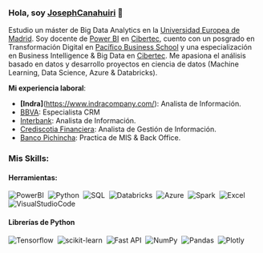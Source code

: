 ### Hola, soy [JosephCanahuiri](https://github.com/JosephCanahuiri) 👋

Estudio un máster de Big Data Analytics en la [Universidad Europea de Madrid](https://universidadeuropea.com/). Soy docente de [Power BI](https://powerbi.microsoft.com/es-es/desktop/) en [Cibertec](https://www.cibertec.edu.pe/), cuento con un posgrado en Transformación Digital en [Pacífico Business School](https://pbs.edu.pe/default.aspx) y una especialización en Business Intelligence & Big Data en [Cibertec](https://www.cibertec.edu.pe/). Me apasiona el análisis basado en datos y desarrollo proyectos en ciencia de datos (Machine Learning, Data Science, Azure & Databricks).

**Mi experiencia laboral**:
- **[Indra]**(https://www.indracompany.com/): Analista de Información.
- [BBVA](https://www.bbva.pe/): Especialista CRM
- [Interbank](https://interbank.pe/): Analista de Información.
- [Crediscotia Financiera](https://www.crediscotia.com.pe/): Analista de Gestión de Información.
- [Banco Pichincha](https://www.pichincha.com/): Practica de MIS & Back Office.

### Mis Skills:

#### Herramientas:

![PowerBI](https://img.shields.io/badge/Power_BI-F2C811?style=for-the-badge&logo=Power%20BI&logoColor=white)&nbsp;
![Python](https://img.shields.io/badge/Python-3776AB?style=for-the-badge&logo=python&logoColor=white)&nbsp;
![SQL](https://img.shields.io/badge/SQL_Server-CC2927?style=for-the-badge&logo=microsoft-sql-server&logoColor=white)&nbsp;
![Databricks](https://img.shields.io/badge/Databricks-FF3621?style=for-the-badge&logo=Databricks&logoColor=white)&nbsp;
![Azure](https://img.shields.io/badge/azure-0089D6?style=for-the-badge&logo=microsoft-azure&logoColor=white)&nbsp;
![Spark](https://img.shields.io/badge/Apache_Spark-4A729B?style=for-the-badge&logo=apachespark&logoColor=#E35A16)&nbsp;
![Excel](https://img.shields.io/badge/Excel-217346?style=for-the-badge&logo=microsoft-excel&logoColor=white)&nbsp;
![VisualStudioCode](https://img.shields.io/badge/Visual_Studio_Code-0078D4?style=for-the-badge&logo=visual%20studio%20code&logoColor=white)&nbsp;

#### Librerías de Python

![Tensorflow](https://img.shields.io/badge/TensorFlow-FF6F00?style=for-the-badge&logo=tensorflow&logoColor=white)&nbsp;
![scikit-learn](https://img.shields.io/badge/scikit--learn-%23F7931E.svg?style=for-the-badge&logo=scikit-learn&logoColor=white)&nbsp;
![Fast API](https://img.shields.io/badge/FastAPI-005571?style=for-the-badge&logo=fastapi)&nbsp;
![NumPy](https://img.shields.io/badge/numpy-%23013243.svg?style=for-the-badge&logo=numpy&logoColor=white)&nbsp;
![Pandas](https://img.shields.io/badge/pandas-%23150458.svg?style=for-the-badge&logo=pandas&logoColor=white)&nbsp;
![Plotly](https://img.shields.io/badge/Plotly-%233F4F75.svg?style=for-the-badge&logo=plotly&logoColor=white)
